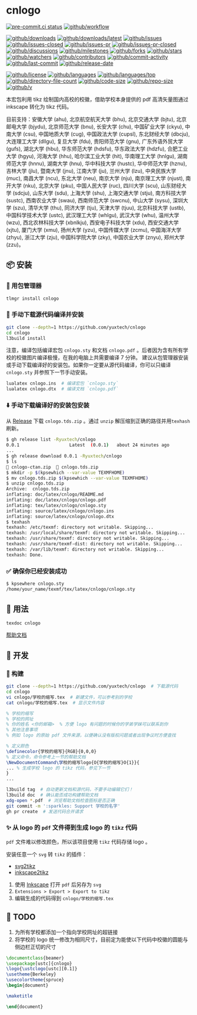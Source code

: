 # cnlogo

[![pre-commit.ci status](https://results.pre-commit.ci/badge/github/yuxtech/cnlogo/main.svg)](https://results.pre-commit.ci/latest/github/yuxtech/cnlogo/main)
[![github/workflow](https://github.com/yuxtech/cnlogo/actions/workflows/main.yml/badge.svg)](https://github.com/yuxtech/cnlogo/actions)

[![github/downloads](https://shields.io/github/downloads/yuxtech/cnlogo/total)](https://github.com/yuxtech/cnlogo/releases)
[![github/downloads/latest](https://shields.io/github/downloads/yuxtech/cnlogo/latest/total)](https://github.com/yuxtech/cnlogo/releases/latest)
[![github/issues](https://shields.io/github/issues/yuxtech/cnlogo)](https://github.com/yuxtech/cnlogo/issues)
[![github/issues-closed](https://shields.io/github/issues-closed/yuxtech/cnlogo)](https://github.com/yuxtech/cnlogo/issues?q=is%3Aissue+is%3Aclosed)
[![github/issues-pr](https://shields.io/github/issues-pr/yuxtech/cnlogo)](https://github.com/yuxtech/cnlogo/pulls)
[![github/issues-pr-closed](https://shields.io/github/issues-pr-closed/yuxtech/cnlogo)](https://github.com/yuxtech/cnlogo/pulls?q=is%3Apr+is%3Aclosed)
[![github/discussions](https://shields.io/github/discussions/yuxtech/cnlogo)](https://github.com/yuxtech/cnlogo/discussions)
[![github/milestones](https://shields.io/github/milestones/all/yuxtech/cnlogo)](https://github.com/yuxtech/cnlogo/milestones)
[![github/forks](https://shields.io/github/forks/yuxtech/cnlogo)](https://github.com/yuxtech/cnlogo/network/members)
[![github/stars](https://shields.io/github/stars/yuxtech/cnlogo)](https://github.com/yuxtech/cnlogo/stargazers)
[![github/watchers](https://shields.io/github/watchers/yuxtech/cnlogo)](https://github.com/yuxtech/cnlogo/watchers)
[![github/contributors](https://shields.io/github/contributors/yuxtech/cnlogo)](https://github.com/yuxtech/cnlogo/graphs/contributors)
[![github/commit-activity](https://shields.io/github/commit-activity/w/yuxtech/cnlogo)](https://github.com/yuxtech/cnlogo/graphs/commit-activity)
[![github/last-commit](https://shields.io/github/last-commit/yuxtech/cnlogo)](https://github.com/yuxtech/cnlogo/commits)
[![github/release-date](https://shields.io/github/release-date/yuxtech/cnlogo)](https://github.com/yuxtech/cnlogo/releases/latest)

[![github/license](https://shields.io/github/license/yuxtech/cnlogo)](https://github.com/yuxtech/cnlogo/blob/main/LICENSE)
[![github/languages](https://shields.io/github/languages/count/yuxtech/cnlogo)](https://github.com/yuxtech/cnlogo)
[![github/languages/top](https://shields.io/github/languages/top/yuxtech/cnlogo)](https://github.com/yuxtech/cnlogo)
[![github/directory-file-count](https://shields.io/github/directory-file-count/yuxtech/cnlogo)](https://github.com/yuxtech/cnlogo)
[![github/code-size](https://shields.io/github/languages/code-size/yuxtech/cnlogo)](https://github.com/yuxtech/cnlogo)
[![github/repo-size](https://shields.io/github/repo-size/yuxtech/cnlogo)](https://github.com/yuxtech/cnlogo)
[![github/v](https://shields.io/github/v/release/yuxtech/cnlogo)](https://github.com/yuxtech/cnlogo)

本宏包利用 tikz 绘制国内高校的校徽，借助学校本身提供的 pdf 高清矢量图通过
inkscape 转化为 tikz 代码。

<!-- markdownlint-disable MD013 -->

目前支持：安徽大学 (ahu), 北京航空航天大学 (bhu), 北京交通大学 (bjtu), 北京邮电大学 (bjydu), 北京师范大学 (bnu), 长安大学 (chu), 中国矿业大学 (ckyu), 中南大学 (csu), 中国地质大学 (cug), 中国政法大学 (cupsl), 东北财经大学 (dbcju), 大连理工大学 (dllgu), 复旦大学 (fdu), 贵阳师范大学 (gnu), 广东外语外贸大学 (gufs), 湖北大学 (hbu), 华东师范大学 (hdsfu), 华东政法大学 (hdzfu), 合肥工业大学 (hgyu), 河海大学 (hhu), 哈尔滨工业大学 (hit), 华南理工大学 (hnlgu), 湖南师范大学 (hnnu), 湖南大学 (hnu), 华中科技大学 (hustc), 华中师范大学 (hznu), 吉林大学 (jlu), 暨南大学 (jnu), 江南大学 (ju), 兰州大学 (lzu), 中央民族大学 (muc), 南昌大学 (ncu), 东北大学 (neu), 南京大学 (nju), 南京理工大学 (njust), 南开大学 (nku), 北京大学 (pku), 中国人民大学 (ruc), 四川大学 (scu), 山东财经大学 (sdcju), 山东大学 (sdu), 上海大学 (shu), 上海交通大学 (stju), 南方科技大学 (sustc), 西南农业大学 (swau), 西南师范大学 (swcnu), 中山大学 (sysu), 深圳大学 (szu), 清华大学 (thu), 同济大学 (tju), 天津大学 (tjuu), 北京科技大学 (ustb), 中国科学技术大学 (ustc), 武汉理工大学 (whlgu), 武汉大学 (whu), 温州大学 (wzu), 西北农林科技大学 (xbnlkju), 西安电子科技大学 (xdu), 西安交通大学 (xjtu), 厦门大学 (xmu), 扬州大学 (yzu), 中国传媒大学 (zcmu), 中国海洋大学 (zhyu), 浙江大学 (zju), 中国科学院大学 (zky), 中国农业大学 (znyu), 郑州大学 (zzu)。

## :package: 安装

### :truck: 用包管理器

```sh
tlmgr install cnlogo
```

### :hammer: 手动下载源代码编译并安装

```sh
git clone --depth=1 https://github.com/yuxtech/cnlogo
cd cnlogo
l3build install
```

注意，编译包括编译宏包 `cnlogo.sty` 和文档 `cnlogo.pdf`
。后者因为含有所有学校的校徽图片编译极慢，在我的电脑上共需要编译 7 分钟。
建议从包管理器安装或手动下载编译好的安装包。如果你一定要从源代码编译，你可以只编译
`cnlogo.sty` 并参照下一节手动安装。

```sh
lualatex cnlogo.ins  # 编译宏包 `cnlogo.sty`
lualatex cnlogo.dtx  # 编译文档 `cnlogo.pdf`
```

### :arrow_down: 手动下载编译好的安装包安装

从
[Release](https://github.com/yuxtech/cnlogo/releases/latest)
下载 `cnlogo.tds.zip` 。通过 `unzip` 解压缩到正确的路径并用`texhash` 刷新。

```sh
$ gh release list -Ryuxtech/cnlogo
0.0.1                   Latest  (0.0.1)   about 24 minutes ago
...
$ gh release download 0.0.1 -Ryuxtech/cnlogo
$ ls
 cnlogo-ctan.zip   cnlogo.tds.zip
$ mkdir -p $(kpsewhich --var-value TEXMFHOME)
$ mv cnlogo.tds.zip $(kpsewhich --var-value TEXMFHOME)
$ unzip cnlogo.tds.zip
Archive:  cnlogo.tds.zip
inflating: doc/latex/cnlogo/README.md
inflating: doc/latex/cnlogo/cnlogo.pdf
inflating: tex/latex/cnlogo/cnlogo.sty
inflating: source/latex/cnlogo/cnlogo.ins
inflating: source/latex/cnlogo/cnlogo.dtx
$ texhash
texhash: /etc/texmf: directory not writable. Skipping...
texhash: /usr/local/share/texmf: directory not writable. Skipping...
texhash: /usr/share/texmf: directory not writable. Skipping...
texhash: /usr/share/texmf-dist: directory not writable. Skipping...
texhash: /var/lib/texmf: directory not writable. Skipping...
texhash: Done.
```

### :white_check_mark: 确保你已经安装成功

```sh
$ kpsewhere cnlogo.sty
/home/your_name/texmf/tex/latex/cnlogo/cnlogo.sty
```

## :art: 用法

```sh
texdoc cnlogo
```

[帮助文档](https://mirrors.cnlogo.org/language/chinese/cnlogo/cnlogo.pdf)

## :wrench: 开发

### :rocket: 构建

```sh
git clone --depth=1 https://github.com/yuxtech/cnlogo  # 下载源代码
cd cnlogo
vi cnlogo/学校的缩写.tex  # 新建文件，可以参考别的学校
cat cnlogo/学校的缩写.tex  # 显示文件内容
```

```tex
% 学校的缩写
% 学校的网址
% 你的姓名 <你的邮箱>  % 方便 logo 有问题的时候你的学弟学妹可以联系到你
% 其他注意事项
% 例如 logo 的原始 pdf 文件来源，以便确认没有版权问题或者出现争议时方便查找

% 定义颜色
\definecolor{学校的缩写}{RGB}{0,0,0}
% 定义命令，命令参考上一节的帮助文档
\NewDocumentCommand\学校的缩写logo{O{学校的缩写}O{1}}{
... % 生成学校 logo 的 tikz 代码，参见下一节
}
...
```

```sh
l3build tag  # 自动更新文档和源代码，不要手动编辑它们！
l3build doc  # 确认能否成功构建帮助文档
xdg-open *.pdf  # 浏览帮助文档检查图标是否正确
git commit -m ':sparkles: Support 学校的名字'
gh pr create  # 发送代码合并请求
```

### :sparkles: 从 logo 的 `pdf` 文件得到生成 logo 的 `tikz` 代码

`pdf` 文件难以修改颜色，所以该项目使用 `tikz` 代码存储 logo 。

安装任意一个 `svg` 转 `tikz` 的插件：

- [svg2tikz](https://github.com/xyz2tex/svg2tikz)
- [inkscape2tikz](https://github.com/halamalala/inkscape2tikz)

1. 使用 [Inkscape](https://github.com/inkscape/inkscape) 打开 `pdf` 后另存为
   `svg`
2. `Extensions > Export > Export to tikz`
3. 编辑生成的代码得到 `cnlogo/学校的缩写.tex`

## :construction: TODO

1. 为所有学校都添加一个指向学校网址的超链接
2. 将学校的 logo 统一修改为相同尺寸，目前定为能使以下代码中校徽的圆能与侧边栏正切的尺寸

```tex
\documentclass{beamer}
\usepackage[ustc]{cnlogo}
\logo{\ustclogo[ustc][0.1]}
\usetheme{Berkeley}
\usecolortheme{spruce}
\begin{document}

\maketitle

\end{document}
```

<!-- ex: nowrap
-->
